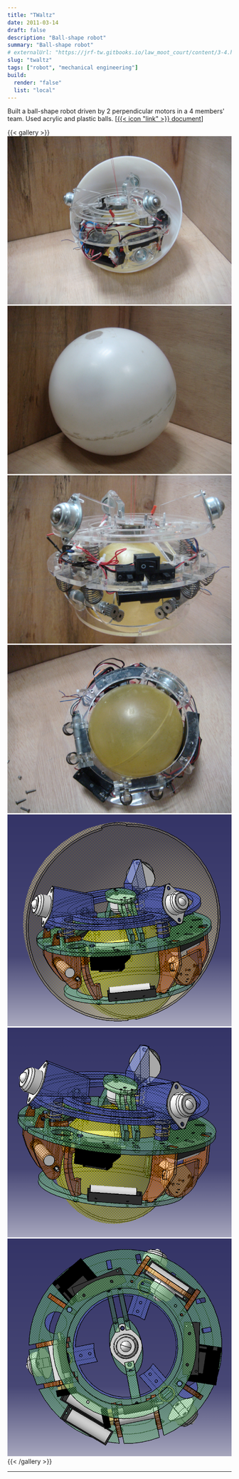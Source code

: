 ```yaml
---
title: "TWaltz"
date: 2011-03-14
draft: false
description: "Ball-shape robot"
summary: "Ball-shape robot"
# externalUrl: "https://jrf-tw.gitbooks.io/law_moot_court/content/3-4.html"
slug: "twaltz"
tags: ["robot", "mechanical engineering"]
build:
  render: "false"
  list: "local"
---
```


Built a ball-shape robot driven by 2 perpendicular motors in a 4 members' team. Used acrylic and plastic balls. [[{{< icon "link" >}} document](TWaltz.pdf)]

{{< gallery >}}
  <img src="feature-DSC06223.jpg" class="grid-w100" />
  <img src="DSC06229.jpg" class="grid-w33" />
  <img src="DSC06221.jpg" class="grid-w33" />
  <img src="DSC06237.jpg" class="grid-w33" />
  <img src="2nd_1.png" class="grid-w33" />
  <img src="2nd_5.png" class="grid-w33" />
  <img src="2nd_7.png" class="grid-w33" />
{{< /gallery >}}

---

